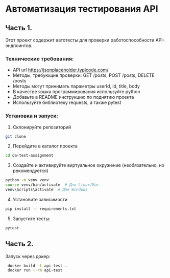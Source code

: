 # Автоматизация тестирования API

## Часть 1.

Этот проект содержит автотесты для проверки работоспособности API-эндпоинтов.

### Технические требования:

- API url https://jsonplaceholder.typicode.com/
- Методы, требующие проверки:
  GET /posts, POST /posts, DELETE /posts
- Методы могут принимать параметры userId, id, title, body
- В качестве языка программирования используйте python
- Добавьте в README инструкцию по поднятию проекта
- Используйте библиотеку requests, а также pytest

### Установка и запуск:

1. Склонируйте репозиторий

```sh
git clone
```

2. Перейдите в каталог проекта

```sh
cd qa-test-assignment
```

3.  Создайте и активируйте виртуальное окружение (необязательно, но рекомендуется)

```sh
python -m venv venv
source venv/bin/activate  # Для Linux/Mac
venv\Scripts\activate  # Для Windows
```

4. Установите зависимости

```sh
pip install -r requirements.txt
```

5. Запустите тесты:

```sh
pytest
```

## Часть 2.

Запуск через докер:

```sh
 docker build -t api-test .
 docker run --rm api-test
```
